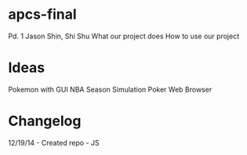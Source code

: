 apcs-final
==========

Pd. 1
Jason Shin, Shi Shu
What our project does
How to use our project

Ideas
======
  Pokemon with GUI
  NBA Season Simulation
  Poker
  Web Browser

Changelog
==========

  12/19/14 - Created repo - JS

